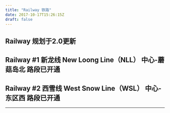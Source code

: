```yaml
---
title: "Railway 铁路"
date: 2017-10-17T15:26:15Z
draft: false
---
```


## Railway 规划于2.0更新
## Railway #1 新龙线 New Loong Line（NLL） 中心-蘑菇岛北 路段已开通
## Railway #2 西雪线 West Snow Line（WSL） 中心-东区西 路段已开通

---

